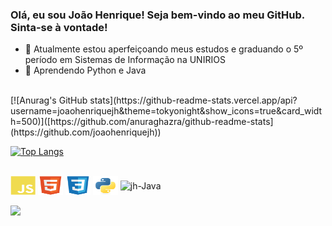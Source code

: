 ### Olá, eu sou João Henrique! Seja bem-vindo ao meu GitHub. Sinta-se à vontade!


- 🔭 Atualmente estou aperfeiçoando meus estudos e graduando o 5º período em Sistemas de Informação na UNIRIOS
- 🌱 Aprendendo Python e Java

<br>
[![Anurag's GitHub stats](https://github-readme-stats.vercel.app/api?username=joaohenriquejh&theme=tokyonight&show_icons=true&card_width=500)]([https://github.com/anuraghazra/github-readme-stats](https://github.com/joaohenriquejh))

[![Top Langs](https://github-readme-stats.vercel.app/api/top-langs/?username=joaohenriquejh&theme=tokyonight&card_width=500)]([https://github.com/anuraghazra/github-readme-stats](https://github.com/joaohenriquejh))

<div style="display: inline_block"><br>
  <img align="center" alt="jh-Js" height="30" width="40" src="https://raw.githubusercontent.com/devicons/devicon/master/icons/javascript/javascript-plain.svg">
  <img align="center" alt="jh-HTML" height="30" width="40" src="https://raw.githubusercontent.com/devicons/devicon/master/icons/html5/html5-original.svg">
  <img align="center" alt="jh-CSS" height="30" width="40" src="https://raw.githubusercontent.com/devicons/devicon/master/icons/css3/css3-original.svg">
  <img align="center" alt="jh-Python" height="30" width="40" src="https://raw.githubusercontent.com/devicons/devicon/master/icons/python/python-original.svg">
  <img align="center" alt="jh-Java" height="30" width="40" src="https://cdn.jsdelivr.net/gh/devicons/devicon/icons/java/java-original.svg"">
</div>
 
<div> <br>
  <a href="https://www.instagram.com/henrique_b12/?igshid=ZDdkNTZiNTM%3D" target="_blank"><img src="https://img.shields.io/badge/-Instagram-%23E4405F?style=for-the-badge&logo=instagram&logoColor=white" target="_blank"></a>
  
</div>                                                                                                      
